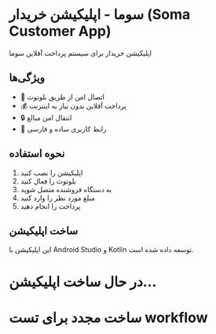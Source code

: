 # سوما - اپلیکیشن خریدار (Soma Customer App)

اپلیکیشن خریدار برای سیستم پرداخت آفلاین سوما

## ویژگی‌ها

- 🔗 اتصال امن از طریق بلوتوث
- 💰 پرداخت آفلاین بدون نیاز به اینترنت  
- 🔒 انتقال امن مبالغ
- 📱 رابط کاربری ساده و فارسی

## نحوه استفاده

1. اپلیکیشن را نصب کنید
2. بلوتوث را فعال کنید
3. به دستگاه فروشنده متصل شوید
4. مبلغ مورد نظر را وارد کنید
5. پرداخت را انجام دهید

## ساخت اپلیکیشن

این اپلیکیشن با Android Studio و Kotlin توسعه داده شده است.

# در حال ساخت اپلیکیشن...
# ساخت مجدد برای تست workflow
